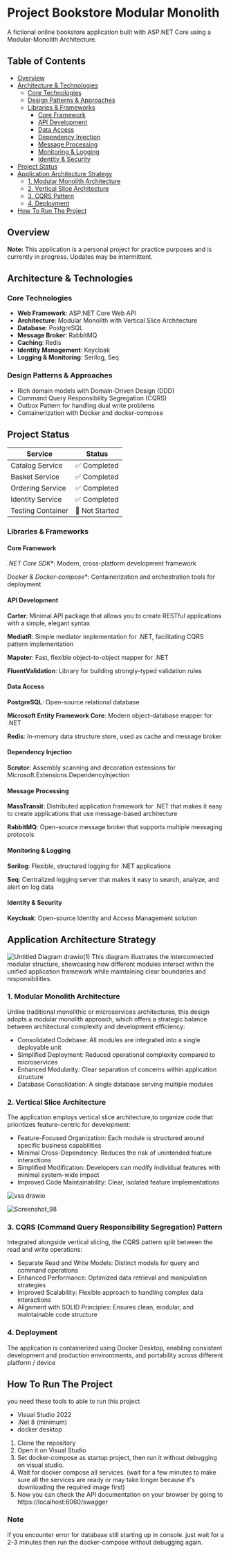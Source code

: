 # Project Bookstore Modular Monolith

A fictional online bookstore application built with ASP.NET Core using a Modular-Monolith Architecture.

## Table of Contents
- [Overview](#overview)
- [Architecture & Technologies](#architecture--technologies)
  - [Core Technologies](#core-technologies)
  - [Design Patterns & Approaches](#design-patterns--approaches)
  - [Libraries & Frameworks](#libraries--frameworks)
    - [Core Framework](#core-framework)
    - [API Development](#api-development)
    - [Data Access](#data-access)
    - [Dependency Injection](#dependency-injection)
    - [Message Processing](#message-processing)
    - [Monitoring & Logging](#monitoring--logging)
    - [Identity & Security](#identity--security)
- [Project Status](#project-status)
- [Application Architecture Strategy](#application-architecture-strategy)
  - [1. Modular Monolith Architecture](#1-modular-monolith-architecture)
  - [2. Vertical Slice Architecture](#2-vertical-slice-architecture)
  - [3. CQRS Pattern](#3-cqrs-command-query-responsibility-segregation-pattern)
  - [4. Deployment](#4-deployment)
- [How To Run The Project](#how-to-run-the-project)

## Overview
**Note:** This application is a personal project for practice purposes and is currently in progress. Updates may be intermittent.

## Architecture & Technologies

### Core Technologies
* **Web Framework**: ASP.NET Core Web API
* **Architecture**: Modular Monolith with Vertical Slice Architecture
* **Database**: PostgreSQL
* **Message Broker**: RabbitMQ
* **Caching**: Redis
* **Identity Management**: Keycloak
* **Logging & Monitoring**: Serilog, Seq

### Design Patterns & Approaches
* Rich domain models with Domain-Driven Design (DDD)
* Command Query Responsibility Segregation (CQRS)
* Outbox Pattern for handling dual write problems
* Containerization with Docker and docker-compose

## Project Status

| Service | Status |
|---------|--------|
| Catalog Service | ✅ Completed |
| Basket Service | ✅ Completed |
| Ordering Service | ✅ Completed |
| Identity Service | ✅ Completed |
| Testing Container | 🚧 Not Started |

### Libraries & Frameworks

#### Core Framework

 *.NET Core SDK**: Modern, cross-platform development framework

 *Docker & Docker-compose**: Containerization and orchestration tools for deployment

#### API Development

 **Carter**: Minimal API package that allows you to create RESTful applications with a simple, elegant syntax

 **MediatR**: Simple mediator implementation for .NET, facilitating CQRS pattern implementation

 **Mapster**: Fast, flexible object-to-object mapper for .NET

 **FluentValidation**: Library for building strongly-typed validation rules

#### Data Access

 **PostgreSQL**: Open-source relational database
 
 **Microsoft Entity Framework Core**: Modern object-database mapper for .NET
 
 **Redis**: In-memory data structure store, used as cache and message broker

#### Dependency Injection

 **Scrutor**: Assembly scanning and decoration extensions for Microsoft.Extensions.DependencyInjection

#### Message Processing

 **MassTransit**: Distributed application framework for .NET that makes it easy to create applications that use message-based architecture
 
 **RabbitMQ**: Open-source message broker that supports multiple messaging protocols

#### Monitoring & Logging

 **Serilog**: Flexible, structured logging for .NET applications
 
 **Seq**: Centralized logging server that makes it easy to search, analyze, and alert on log data

#### Identity & Security

 **Keycloak**: Open-source Identity and Access Management solution


 ## Application Architecture Strategy
 ![Untitled Diagram drawio(1)](https://github.com/user-attachments/assets/3b9b7371-243f-4cec-b8a9-207a288bad83) 
This diagram illustrates the interconnected modular structure, showcasing how different modules interact within the unified application framework while maintaining clear boundaries and responsibilities.

### 1. Modular Monolith Architecture

Unlike traditional monolithic or microservices architectures, this design adopts a modular monolith approach, which offers a strategic balance between architectural complexity and development efficiency:

* Consolidated Codebase: All modules are integrated into a single deployable unit
* Simplified Deployment: Reduced operational complexity compared to microservices
* Enhanced Modularity: Clear separation of concerns within application structure
* Database Consolidation: A single database serving multiple modules

### 2. Vertical Slice Architecture
The application employs vertical slice architecture,to organize code that prioritizes feature-centric for development:

* Feature-Focused Organization: Each module is structured around specific business capabilities
* Minimal Cross-Dependency: Reduces the risk of unintended feature interactions
* Simplified Modification: Developers can modify individual features with minimal system-wide impact
* Improved Code Maintainability: Clear, isolated feature implementations
  
![vsa drawio](https://github.com/user-attachments/assets/57d14fd7-5d8d-4753-aa15-982fbc528f1a)

![Screenshot_98](https://github.com/user-attachments/assets/6cd7611f-30f3-4584-83ce-349bbd69b1e1)


### 3. CQRS (Command Query Responsibility Segregation) Pattern
Integrated alongside vertical slicing, the CQRS pattern split  between the read and write operations:

* Separate Read and Write Models: Distinct models for query and command operations
* Enhanced Performance: Optimized data retrieval and manipulation strategies
* Improved Scalability: Flexible approach to handling complex data interactions
* Alignment with SOLID Principles: Ensures clean, modular, and maintainable code structure

### 4. Deployment

The application is containerized using Docker Desktop, enabling consistent development and production environtments, and portability across different platform / device


## How To Run The Project

you need these tools to able to run this project
* Visual Studio 2022
* .Net 8 (minimum)
* docker desktop

1. Clone the repository
2. Open it on Visual Studio
3. Set docker-compose as startup project, then run it without debugging on visual studio.
4. Wait for docker compose all services. (wait for a few minutes to make sure all the services are ready or may take longer because it's downloading the required image first)
5. Now you can check the API documentation on your browser by going to https://localhost:6060/swagger 

### Note

if you encounter error for database still starting up in console. just wait for a 2-3 minutes then run the docker-compose without debugging again.





